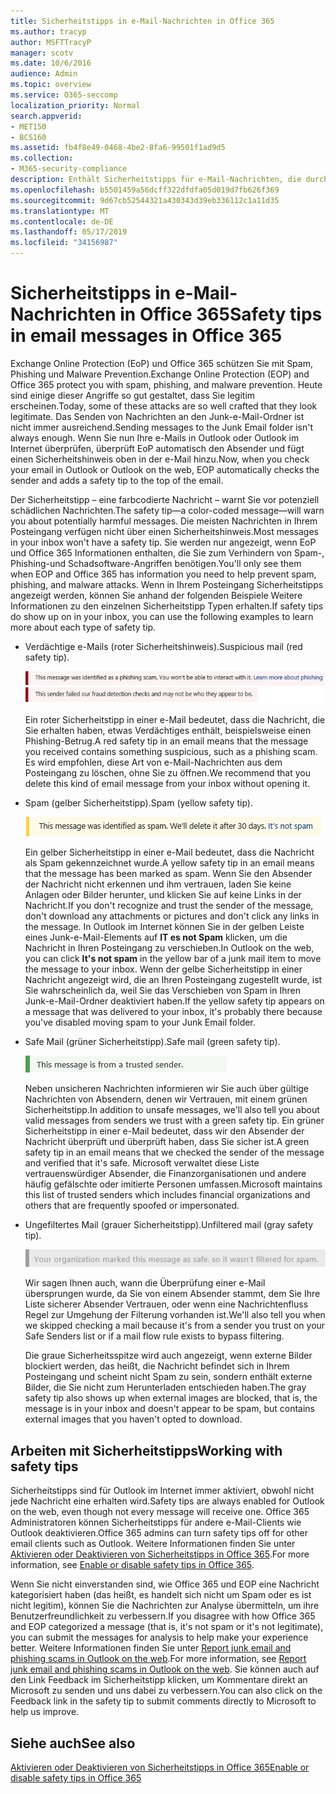 ```yaml
---
title: Sicherheitstipps in e-Mail-Nachrichten in Office 365
ms.author: tracyp
author: MSFTTracyP
manager: scotv
ms.date: 10/6/2016
audience: Admin
ms.topic: overview
ms.service: O365-seccomp
localization_priority: Normal
search.appverid:
- MET150
- BCS160
ms.assetid: fb4f8e49-0468-4be2-8fa6-99501f1ad9d5
ms.collection:
- M365-security-compliance
description: Enthält Sicherheitstipps für e-Mail-Nachrichten, die durch den Spamfilter von EoP und Office 365 gefiltert werden.
ms.openlocfilehash: b5501459a56dcff322dfdfa05d019d7fb626f369
ms.sourcegitcommit: 9d67cb52544321a430343d39eb336112c1a11d35
ms.translationtype: MT
ms.contentlocale: de-DE
ms.lasthandoff: 05/17/2019
ms.locfileid: "34156987"
---
```

# <a name="safety-tips-in-email-messages-in-office-365"></a><span data-ttu-id="b852b-103">Sicherheitstipps in e-Mail-Nachrichten in Office 365</span><span class="sxs-lookup"><span data-stu-id="b852b-103">Safety tips in email messages in Office 365</span></span>

<span data-ttu-id="b852b-104">Exchange Online Protection (EoP) und Office 365 schützen Sie mit Spam, Phishing und Malware Prevention.</span><span class="sxs-lookup"><span data-stu-id="b852b-104">Exchange Online Protection (EOP) and Office 365 protect you with spam, phishing, and malware prevention.</span></span> <span data-ttu-id="b852b-105">Heute sind einige dieser Angriffe so gut gestaltet, dass Sie legitim erscheinen.</span><span class="sxs-lookup"><span data-stu-id="b852b-105">Today, some of these attacks are so well crafted that they look legitimate.</span></span> <span data-ttu-id="b852b-106">Das Senden von Nachrichten an den Junk-e-Mail-Ordner ist nicht immer ausreichend.</span><span class="sxs-lookup"><span data-stu-id="b852b-106">Sending messages to the Junk Email folder isn't always enough.</span></span> <span data-ttu-id="b852b-107">Wenn Sie nun Ihre e-Mails in Outlook oder Outlook im Internet überprüfen, überprüft EoP automatisch den Absender und fügt einen Sicherheitshinweis oben in der e-Mail hinzu.</span><span class="sxs-lookup"><span data-stu-id="b852b-107">Now, when you check your email in Outlook or Outlook on the web, EOP automatically checks the sender and adds a safety tip to the top of the email.</span></span> 
  
<span data-ttu-id="b852b-108">Der Sicherheitstipp – eine farbcodierte Nachricht – warnt Sie vor potenziell schädlichen Nachrichten.</span><span class="sxs-lookup"><span data-stu-id="b852b-108">The safety tip—a color-coded message—will warn you about potentially harmful messages.</span></span> <span data-ttu-id="b852b-109">Die meisten Nachrichten in Ihrem Posteingang verfügen nicht über einen Sicherheitshinweis.</span><span class="sxs-lookup"><span data-stu-id="b852b-109">Most messages in your inbox won't have a safety tip.</span></span> <span data-ttu-id="b852b-110">Sie werden nur angezeigt, wenn EoP und Office 365 Informationen enthalten, die Sie zum Verhindern von Spam-, Phishing-und Schadsoftware-Angriffen benötigen.</span><span class="sxs-lookup"><span data-stu-id="b852b-110">You'll only see them when EOP and Office 365 has information you need to help prevent spam, phishing, and malware attacks.</span></span> <span data-ttu-id="b852b-111">Wenn in Ihrem Posteingang Sicherheitstipps angezeigt werden, können Sie anhand der folgenden Beispiele Weitere Informationen zu den einzelnen Sicherheitstipp Typen erhalten.</span><span class="sxs-lookup"><span data-stu-id="b852b-111">If safety tips do show up on in your inbox, you can use the following examples to learn more about each type of safety tip.</span></span>
  
- <span data-ttu-id="b852b-112">Verdächtige e-Mails (roter Sicherheitshinweis).</span><span class="sxs-lookup"><span data-stu-id="b852b-112">Suspicious mail (red safety tip).</span></span>
    
    ![Screenshot, der einen roten Sicherheitstipp zeigt.](media/5078a0be-e556-44a1-b169-09d780d26898.png)
  
    <span data-ttu-id="b852b-114">Ein roter Sicherheitstipp in einer e-Mail bedeutet, dass die Nachricht, die Sie erhalten haben, etwas Verdächtiges enthält, beispielsweise einen Phishing-Betrug.</span><span class="sxs-lookup"><span data-stu-id="b852b-114">A red safety tip in an email means that the message you received contains something suspicious, such as a phishing scam.</span></span> <span data-ttu-id="b852b-115">Es wird empfohlen, diese Art von e-Mail-Nachrichten aus dem Posteingang zu löschen, ohne Sie zu öffnen.</span><span class="sxs-lookup"><span data-stu-id="b852b-115">We recommend that you delete this kind of email message from your inbox without opening it.</span></span>
    
- <span data-ttu-id="b852b-116">Spam (gelber Sicherheitstipp).</span><span class="sxs-lookup"><span data-stu-id="b852b-116">Spam (yellow safety tip).</span></span>
    
    ![Screenshot, der eine gelbe Sicherheitsspitze zeigt.](media/793c9265-ea44-48fd-a98f-804fadd4163b.png)
  
    <span data-ttu-id="b852b-118">Ein gelber Sicherheitstipp in einer e-Mail bedeutet, dass die Nachricht als Spam gekennzeichnet wurde.</span><span class="sxs-lookup"><span data-stu-id="b852b-118">A yellow safety tip in an email means that the message has been marked as spam.</span></span> <span data-ttu-id="b852b-119">Wenn Sie den Absender der Nachricht nicht erkennen und ihm vertrauen, laden Sie keine Anlagen oder Bilder herunter, und klicken Sie auf keine Links in der Nachricht.</span><span class="sxs-lookup"><span data-stu-id="b852b-119">If you don't recognize and trust the sender of the message, don't download any attachments or pictures and don't click any links in the message.</span></span> <span data-ttu-id="b852b-120">In Outlook im Internet können Sie in der gelben Leiste eines Junk-e-Mail-Elements auf **IT es not Spam** klicken, um die Nachricht in Ihren Posteingang zu verschieben.</span><span class="sxs-lookup"><span data-stu-id="b852b-120">In Outlook on the web, you can click **It's not spam** in the yellow bar of a junk mail item to move the message to your inbox.</span></span> <span data-ttu-id="b852b-121">Wenn der gelbe Sicherheitstipp in einer Nachricht angezeigt wird, die an Ihren Posteingang zugestellt wurde, ist Sie wahrscheinlich da, weil Sie das Verschieben von Spam in Ihren Junk-e-Mail-Ordner deaktiviert haben.</span><span class="sxs-lookup"><span data-stu-id="b852b-121">If the yellow safety tip appears on a message that was delivered to your inbox, it's probably there because you've disabled moving spam to your Junk Email folder.</span></span> 
    
- <span data-ttu-id="b852b-122">Safe Mail (grüner Sicherheitstipp).</span><span class="sxs-lookup"><span data-stu-id="b852b-122">Safe mail (green safety tip).</span></span>
    
    ![Screenshot, der eine grüne Sicherheitsspitze zeigt.](media/acbc11d0-f626-4848-9fbf-66eeeda3f803.png)
  
    <span data-ttu-id="b852b-124">Neben unsicheren Nachrichten informieren wir Sie auch über gültige Nachrichten von Absendern, denen wir Vertrauen, mit einem grünen Sicherheitstipp.</span><span class="sxs-lookup"><span data-stu-id="b852b-124">In addition to unsafe messages, we'll also tell you about valid messages from senders we trust with a green safety tip.</span></span> <span data-ttu-id="b852b-125">Ein grüner Sicherheitstipp in einer e-Mail bedeutet, dass wir den Absender der Nachricht überprüft und überprüft haben, dass Sie sicher ist.</span><span class="sxs-lookup"><span data-stu-id="b852b-125">A green safety tip in an email means that we checked the sender of the message and verified that it's safe.</span></span> <span data-ttu-id="b852b-126">Microsoft verwaltet diese Liste vertrauenswürdiger Absender, die Finanzorganisationen und andere häufig gefälschte oder imitierte Personen umfassen.</span><span class="sxs-lookup"><span data-stu-id="b852b-126">Microsoft maintains this list of trusted senders which includes financial organizations and others that are frequently spoofed or impersonated.</span></span>
    
- <span data-ttu-id="b852b-127">Ungefiltertes Mail (grauer Sicherheitstipp).</span><span class="sxs-lookup"><span data-stu-id="b852b-127">Unfiltered mail (gray safety tip).</span></span>
    
    ![Screenshot, der einen grauen Sicherheitstipp zeigt.](media/c4d0cf8f-08e9-4c84-beee-1d9e0b022e0a.png)
  
    <span data-ttu-id="b852b-129">Wir sagen Ihnen auch, wann die Überprüfung einer e-Mail übersprungen wurde, da Sie von einem Absender stammt, dem Sie Ihre Liste sicherer Absender Vertrauen, oder wenn eine Nachrichtenfluss Regel zur Umgehung der Filterung vorhanden ist.</span><span class="sxs-lookup"><span data-stu-id="b852b-129">We'll also tell you when we skipped checking a mail because it's from a sender you trust on your Safe Senders list or if a mail flow rule exists to bypass filtering.</span></span> 
    
    <span data-ttu-id="b852b-130">Die graue Sicherheitsspitze wird auch angezeigt, wenn externe Bilder blockiert werden, das heißt, die Nachricht befindet sich in Ihrem Posteingang und scheint nicht Spam zu sein, sondern enthält externe Bilder, die Sie nicht zum Herunterladen entschieden haben.</span><span class="sxs-lookup"><span data-stu-id="b852b-130">The gray safety tip also shows up when external images are blocked, that is, the message is in your inbox and doesn't appear to be spam, but contains external images that you haven't opted to download.</span></span>
    
## <a name="working-with-safety-tips"></a><span data-ttu-id="b852b-131">Arbeiten mit Sicherheitstipps</span><span class="sxs-lookup"><span data-stu-id="b852b-131">Working with safety tips</span></span>

<span data-ttu-id="b852b-132">Sicherheitstipps sind für Outlook im Internet immer aktiviert, obwohl nicht jede Nachricht eine erhalten wird.</span><span class="sxs-lookup"><span data-stu-id="b852b-132">Safety tips are always enabled for Outlook on the web, even though not every message will receive one.</span></span> <span data-ttu-id="b852b-133">Office 365 Administratoren können Sicherheitstipps für andere e-Mail-Clients wie Outlook deaktivieren.</span><span class="sxs-lookup"><span data-stu-id="b852b-133">Office 365 admins can turn safety tips off for other email clients such as Outlook.</span></span> <span data-ttu-id="b852b-134">Weitere Informationen finden Sie unter [Aktivieren oder Deaktivieren von Sicherheitstipps in Office 365](enable-or-disable-safety-tips.md).</span><span class="sxs-lookup"><span data-stu-id="b852b-134">For more information, see [Enable or disable safety tips in Office 365](enable-or-disable-safety-tips.md).</span></span>
  
<span data-ttu-id="b852b-135">Wenn Sie nicht einverstanden sind, wie Office 365 und EOP eine Nachricht kategorisiert haben (das heißt, es handelt sich nicht um Spam oder es ist nicht legitim), können Sie die Nachrichten zur Analyse übermitteln, um ihre Benutzerfreundlichkeit zu verbessern.</span><span class="sxs-lookup"><span data-stu-id="b852b-135">If you disagree with how Office 365 and EOP categorized a message (that is, it's not spam or it's not legitimate), you can submit the messages for analysis to help make your experience better.</span></span> <span data-ttu-id="b852b-136">Weitere Informationen finden Sie unter [Report junk email and phishing scams in Outlook on the web](https://technet.microsoft.com/library/dn594557.aspx).</span><span class="sxs-lookup"><span data-stu-id="b852b-136">For more information, see [Report junk email and phishing scams in Outlook on the web](https://technet.microsoft.com/library/dn594557.aspx).</span></span> <span data-ttu-id="b852b-137">Sie können auch auf den Link Feedback im Sicherheitstipp klicken, um Kommentare direkt an Microsoft zu senden und uns dabei zu verbessern.</span><span class="sxs-lookup"><span data-stu-id="b852b-137">You can also click on the Feedback link in the safety tip to submit comments directly to Microsoft to help us improve.</span></span>
  
## <a name="see-also"></a><span data-ttu-id="b852b-138">Siehe auch</span><span class="sxs-lookup"><span data-stu-id="b852b-138">See also</span></span>

[<span data-ttu-id="b852b-139">Aktivieren oder Deaktivieren von Sicherheitstipps in Office 365</span><span class="sxs-lookup"><span data-stu-id="b852b-139">Enable or disable safety tips in Office 365</span></span>](enable-or-disable-safety-tips.md)


